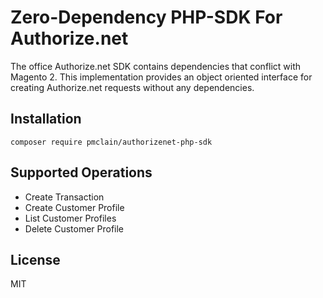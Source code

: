 # Zero-Dependency PHP-SDK For Authorize.net

The office Authorize.net SDK contains dependencies that conflict with Magento 2.
This implementation provides an object oriented interface for creating
Authorize.net requests without any dependencies.

## Installation
`composer require pmclain/authorizenet-php-sdk`  

## Supported Operations
* Create Transaction
* Create Customer Profile
* List Customer Profiles
* Delete Customer Profile

## License
MIT